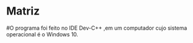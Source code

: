 # Matriz
#O programa foi feito no IDE Dev-C++ ,em um computador cujo sistema operacional é o Windows 10.
